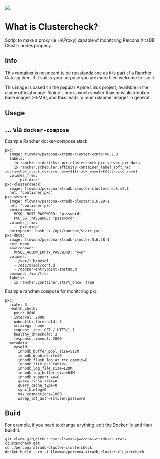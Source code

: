 [![](https://badge.imagelayers.io/flowman/percona-xtradb-cluster-clustercheck:latest.svg)](https://imagelayers.io/?images=flowman/percona-xtradb-cluster-clustercheck:latest 'Get your own badge on imagelayers.io')

# What is Clustercheck?

Script to make a proxy (ie HAProxy) capable of monitoring Percona XtraDB Cluster nodes properly.

## Info

This container is not meant to be run standalone as it is part of a [Rancher](http://rancher.com) Catalog item. If it suites your purpose you are more then welcome to use it.

This image is based on the popular Alpine Linux project, available in the alpine official image. Alpine Linux is much smaller than most distribution base images (~5MB), and thus leads to much slimmer images in general.

## Usage

## ... via `docker-compose`

Example Rancher docker-compose stack

```
pxc:
  image: flowman/percona-xtradb-cluster-confd:v0.2.0
  labels:
    io.rancher.sidekicks: pxc-clustercheck,pxc-server,pxc-data
    io.rancher.scheduler.affinity:container_label_soft_ne: io.rancher.stack_service.name=$${stack_name}/$${service_name}
  volumes_from:
    - 'pxc-data'
pxc-clustercheck:
  image: flowman/percona-xtradb-cluster-clustercheck:v2.0
  net: "container:pxc"
pxc-server:
  image: flowman/percona-xtradb-cluster:5.6.28-1
  net: "container:pxc"
  environment:
    MYSQL_ROOT_PASSWORD: "password"
    PXC_SST_PASSWORD: "password"
  volumes_from:
    - 'pxc-data'
  entrypoint: bash -x /opt/rancher/start_pxc
pxc-data:
  image: flowman/percona-xtradb-cluster:5.6.28-1
  net: none
  environment:
    MYSQL_ALLOW_EMPTY_PASSWORD: "yes"
  volumes:
    - /var/lib/mysql
    - /etc/mysql/conf.d
    - /docker-entrypoint-initdb.d
  command: /bin/true
  labels:
    io.rancher.container.start_once: true
```

Example rancher-compose for monitoring pxc

```
pxc:
  scale: 3
  health_check:
    port: 8000
    interval: 2000
    unhealthy_threshold: 3
    strategy: none
    request_line: GET / HTTP/1.1
    healthy_threshold: 2
    response_timeout: 2000  
  metadata:
    mysqld: |
      innodb_buffer_pool_size=512M
      innodb_doublewrite=0
      innodb_flush_log_at_trx_commit=0
      innodb_file_per_table=1
      innodb_log_file_size=128M
      innodb_log_buffer_size=64M
      innodb_support_xa=0
      query_cache_size=0
      query_cache_type=0
      sync_binlog=0
      max_connections=1000
      wsrep_sst_auth=sstuser:password
```      

## Build

For example, if you need to change anything, edit the Dockerfile and than build-it.

```
git clone git@github.com:Flowman/percona-xtradb-cluster-clustercheck.git
cd ./percona-xtradb-cluster-clustercheck
docker build --rm -t flowman/percona-xtradb-cluster-clustercheck .
```
